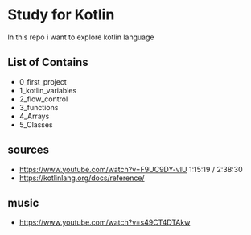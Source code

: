 # Study for Kotlin

In this repo i want to explore kotlin language

## List of Contains
- 0_first_project
- 1_kotlin_variables
- 2_flow_control
- 3_functions
- 4_Arrays
- 5_Classes

## sources
- https://www.youtube.com/watch?v=F9UC9DY-vIU 1:15:19 / 2:38:30
- https://kotlinlang.org/docs/reference/

## music
- https://www.youtube.com/watch?v=s49CT4DTAkw